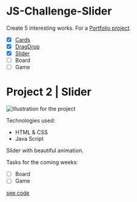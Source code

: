 # JS-Challenge-Slider

Create 5 interesting works. For a [Portfolio project](https://github.com/AnastasiiaSorina/Portfolio-Project).
- [x] [Cards](https://github.com/AnastasiiaSorina/JS-Challenge-Cards)
- [x] [DragDrop](https://github.com/AnastasiiaSorina/JS-Challenge-DragDrop)
- [x] [Slider]()
- [ ] Board
- [ ] Game 

# Project 2 | Slider
![Illustration for the project]()

Technologies used:
- HTML & CSS
- Java Script

Slider with beautiful animation.

Tasks for the coming weeks:
- [ ] Board
- [ ] Game 

[see code](https://jsfiddle.net/AnastasiiaSo/sak1nvpj/2/)
